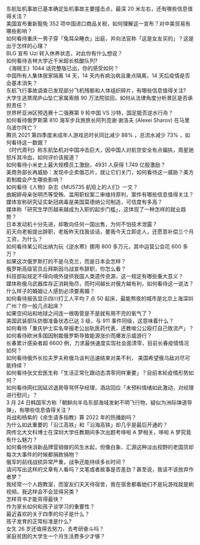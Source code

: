 东航坠机事故已基本确定坠机事故主要撞击点，最深 20 米左右，还有哪些信息值得关注？  
美国宣布重新豁免 352 项中国进口商品关税，如何理解这一宣布？对中美贸易有哪些影响？  
如何看待重庆一男子穿「兔耳朵睡衣」出庭，并向法官称「这是女友买的」？这是出于怎样的心理？  
BLG 宣布 Uzi 转入休养状态，对此你有什么想说？  
如何看待吉林大学近千米超长核酸队列?  
《海贼王》1044 话完整版已出，你的感受如何？  
中国所有人集体居家隔离 14 天，14 天内有病治病且重点隔离，14 天后疫情是否会基本消失？  
东航飞行事故调查已发现部分飞机残骸和人体组织碎片，有哪些信息值得关注?  
大学生逃票爬庐山坠亡家属索赔 90 万法院驳回，如何从法律角度分析景区是否承担责任？  
世界杯亚洲区预选赛十二强赛第 9 轮中国 VS 沙特，国足能否逆水行舟？  
如何看待俄罗斯第 810 海军步兵旅旅长阿列克谢·谢洛夫 (Alexei Sharov) 在马里乌波尔阵亡？  
腾讯 2021 第四季度未成年人游戏总时长同比减少 88% ，总流水减少 73% ，如何看待这一数据？  
《时代周刊》称东航坠机对中国冲击巨大，因中国人对航空安全有点偏执，周星驰怒斥其冷血，如何评价该报道？  
如何看待小米史上最大规模员工激励，4931 人获得 1.749 亿股激励？  
美商务部长再威胁：发现中企卖俄芯片，就让它们关门，如何看待这一威胁？美方若制裁会产生哪些影响？  
如何看待《人物》杂志《MU5735 航班上的人们》一文？  
曲婉婷母亲张明杰等受贿、滥用职权案二审维持原判，案件有哪些信息值得关注？  
媒体宣称研究证实新冠病毒是美国莫德纳公司制造，可信度有多高？  
媒体称「研究生学历越来越成为入职的起步门槛」，这体现了一种怎样的就业趋势？  
日本发动机十分先进，却敢向任何一国出售，为何不怕技术泄露？  
前天向老板提出辞职，老板昨天找我谈话，要我今天立即走人，还愿意补偿三个月工资，为什么？  
如何看待某公司出纳为玩《逆水寒》挪用 800 多万元，其中运营公会花 600 多万？  
如果这次俄罗斯打的不是乌克兰，而是日本会怎样？  
俄罗斯高级官员丘拜斯因乌战宣布辞职，你怎么看？  
科技部拟规定不得向境外提供我国人类遗传资源，这一规定有哪些重大意义？  
媒体称俄乌武器库存正消耗殆尽，而时间越长对俄方越有利，如何看待这一说法？  
什么样子的婚姻让人感到必须要离婚？  
如何看待报告显示四川打工人平均 7 点 50 起床，最能熬夜的城市是北京上海深圳广州？你一般几点起床？  
如果空间站和地球之间连一根吸管是不是就有用不完的氧气了？  
美国武装部队防御准备状态已达 3 级，与 911 事件同级，这意味着什么？  
如何看待「重庆护士实名举报老公出轨医药代表，还教唆公公殴打自己致流产」？  
如何看待欧洲多国因制裁俄罗斯导致能源涨价而爆发示威游行？  
长春累计感染者超 6600 例，力求最快速度实现社会面清零，目前长春疫情情况如何？  
如何看待俄外长拉夫罗夫称俄乌谈判迅速结束对美不利， 美国希望俄乌敌对尽可能持续？  
如何看待张文宏医生称「生活正常化跟动态清零同样重要」？目前本轮疫情形势如何？  
如何看待网红因延迟退房辱骂怀孕经理，酒店回应「未预料情绪如此激动，对经理进行慰问」？  
3 月 24 日韩国军方称「朝鲜向半岛东部海域发射不明飞行物，疑似为洲际弹道导弹」，有哪些信息值得关注？  
肖战和杨紫的《余生请多指教》算 2022 年的热播剧吗？  
为什么如此重要的「沿江高铁」和「沿海高铁」却几乎是最后开通的？  
网传北大文科博士在深圳大学任教期间多次出题考哆啦 A 梦相关，哆啦 A 梦究竟有什么魅力？  
如何看待快消新品牌营销做的风生水起，但像白象、汇源这种淡出视野的老国货却每次大事件的时候都捐款捐物？  
俄军的前线战损异常严重，战争还能持续多长时间？  
请问写出这样的文章有人看吗？文笔或者故事是否差劲？甚至说，我该不该放弃作者梦？  
我经常一个人跑教室，而室友们天天待宿舍，我在宿舍都看她们不是玩游戏就是刷视频。我这样会不会显得另类？  
怎样背书才能背得最快？  
作为家长如何和孩子谈学习的重要性？  
最近喜欢的关于四季的句子是什么？  
孩子发育的正常标准是什么?  
女生 26 岁还值得去努力、去考研奋斗吗？  
家庭贫困的大学生一个月生活费多少才够？  
